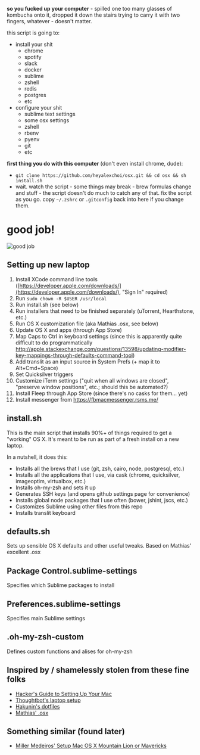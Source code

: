 **so you fucked up your computer** - spilled one too many glasses of kombucha onto it, dropped it down the stairs trying to carry it with two fingers, whatever - doesn't matter.

this script is going to:

- install your shit 
	- chrome
	- spotify
	- slack
	- docker
	- sublime
	- zshell
	- redis
	- postgres
	- etc
- configure your shit 
	- sublime text settings
	- some osx settings
	- zshell
	- rbenv
	- pyenv
	- git
	- etc

**first thing you do with this computer** (don't even install chrome, dude):

- `git clone https://github.com/heyalexchoi/osx.git && cd osx && sh install.sh`
- wait. watch the script - some things may break - brew formulas change and stuff - the script doesn't do much to catch any of that. fix the script as you go. copy `~/.zshrc` or `.gitconfig` back into here if you change them.

# good job!

![good job](https://media.giphy.com/media/l0HlyiU60rxnEWady/giphy.gif)

## Setting up new laptop

1. Install XCode command line tools ([https://developer.apple.com/downloads/](https://developer.apple.com/downloads/), "Sign In" required)
1. Run `sudo chown -R $USER /usr/local`
1. Run install.sh (see below)
1. Run installers that need to be finished separately (uTorrent, Hearthstone, etc.)
1. Run OS X customization file (aka Mathias .osx, see below)
1. Update OS X and apps (through App Store)
1. Map Caps to Ctrl in keyboard settings (since this is apparently quite difficult to do programmatically http://apple.stackexchange.com/questions/13598/updating-modifier-key-mappings-through-defaults-command-tool)
1. Add translit as an input source in System Prefs (+ map it to Alt+Cmd+Space)
1. Set Quicksilver triggers
1. Customize iTerm settings ("quit when all windows are closed", "preserve window positions", etc.; should this be automated?)
1. Install Fleep through App Store (since there's no casks for them... yet)
1. Install messenger from https://fbmacmessenger.rsms.me/


## install.sh

This is the main script that installs 90%+ of things required to get a "working" OS X. It's meant to be run as part of a fresh install on a new laptop.

In a nutshell, it does this:

- Installs all the brews that I use (git, zsh, cairo, node, postgresql, etc.)
- Installs all the applications that I use, via cask (chrome, quicksilver, imageoptim, virtualbox, etc.)
- Installs oh-my-zsh and sets it up
- Generates SSH keys (and opens github settings page for convenience)
- Installs global node packages that I use often (bower, jshint, jscs, etc.)
- Customizes Sublime using other files from this repo
- Installs translit keyboard

## defaults.sh

Sets up sensible OS X defaults and other useful tweaks. Based on Mathias' excellent .osx

## Package Control.sublime-settings

Specifies which Sublime packages to install

## Preferences.sublime-settings

Specifies main Sublime settings

## .oh-my-zsh-custom

Defines custom functions and alises for oh-my-zsh

## Inspired by / shamelessly stolen from these fine folks

- [Hacker's Guide to Setting Up Your Mac](http://lapwinglabs.com/blog/hacker-guide-to-setting-up-your-mac)
- [Thoughtbot's laptop setup](https://github.com/thoughtbot/laptop/blob/master/mac)
- [Hakunin's dotfiles](https://github.com/maxim/dotfiles)
- [Mathias' .osx](https://github.com/mathiasbynens/dotfiles/blob/master/.osx)

## Something similar (found later)

- [Miller Medeiros' Setup Mac OS X Mountain Lion or Mavericks](https://gist.github.com/millermedeiros/6615994)
